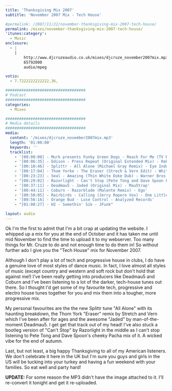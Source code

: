 ```yaml
---
title: 'Thanksgiving Mix 2007'
subtitle: 'November 2007 Mix - Tech House'

#permalink: /2007/11/22/november-thanksgiving-mix-2007-tech-house/
permalink: /mixes/november-thanksgiving-mix-2007-tech-house/
'itunes:category':
  - Music
enclosure:
  - |
    |
        http://www.djcruzeaudio.co.uk/mixes/djcruze_november2007mix.mp3
        65792000
        audio/mpeg

votio:
  - 7.7222222222222,36,

###################################
# Podcast
###################################
categories:
  - Mixes

###################################
# Media details
###################################
media:
  content: '/mixes/djcruze_november2007mix.mp3'
  length: '01:00:00'
  keywords: ''
  tracklist:
    - '[00:00:00] - Murk presents Funky Green Dogs - Reach For Me (TV Rock & Dirty South Remix) - CR2'
    - '[00:06:35] - Edison - Press Repeat (Original Extended Mix) - Rebirth'
    - '[00:10:46] - Splittr - All Alone (Michael Gray Remix) - Eye Industries'
    - '[00:17:04] - Thom Yorke - The Eraser (Strech & Vern Edit) - White'
    - '[00:23:23] - Seal - Amazing (Thin White Duke Dub) - Warner Bros.'
    - "[00:29:02] - Razorlight - Can't Stop (Pete Tong and Dave Spoon Pure Pacha Mix) - White"
    - '[00:37:11] - Deadmau5 - Jaded (Original Mix) - Mau5trap'
    - '[00:44:11] - Coburn - Razorblade (Malente Remix) - Ego'
    - '[00:50:05] - Rairbirds - Calling (Jerry Ropero Vox) - One Little Indian'
    - '[00:56:16] - Orange Bud - Lose Control - Analyzed Records'
    - "[01:00:27] - H2 - Somethin' Sik - JFunk"

layout: audio
---
```


Ok I'm the first to admit that I'm a bit crap at updating the website. I whipped up a mix for you at the end of October and it has taken me until mid November to find the time to upload it to my webserver. Too many things for Mr. Cruze to do and not enough time to do them in! So without further ado I give you the "Tech House" mix for November 2007.

Although I don't play a lot of tech and progressive house in clubs, I do have a genuine love of most styles of dance music. In fact, I love almost all styles of music (except country and western and soft rock but don't hold that against me!) I've been really getting into producers like Deadmau5 and Coburn and I've been listening to a lot of the darker, tech-house tunes out there. So I thought I'd get some of my favourite tech, progressive and electro house tunes together for you and mix them into a tougher, more progressive mix.

My personal favourites are the the new Splittr tune "All Alone" with its haunting breakdown, the Thom York "Eraser" remix by Stretch and Vern which I've been after for ages and the awesome "Jaded" by man-of-the-moment Deadmau5. I get get that track out of my head! I've also stuck a bootleg version of "Can't Stop" by Razorlight in the middle as I can't stop listening to Pete Tong and Dave Spoon's cheeky Pacha mix of it. A wicked vibe for the end of autumn.

Last, but not least, a big happy Thanksgiving to all of my American listeners. We don't celebrate it here in the UK but I'm sure you guys and girls in the US will be tucking into your turkey and having a fun weekend with your families. So eat well and party hard!

**UPDATE:** For some reason the MP3 didn't have the image attached to it. I'll re-convert it tonight and get it re-uploaded.
